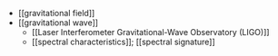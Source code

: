 - [[gravitational field]]
- [[gravitational wave]]
    - [[Laser Interferometer Gravitational-Wave Observatory (LIGO)]]
    - [[spectral characteristics]]; [[spectral signature]]
